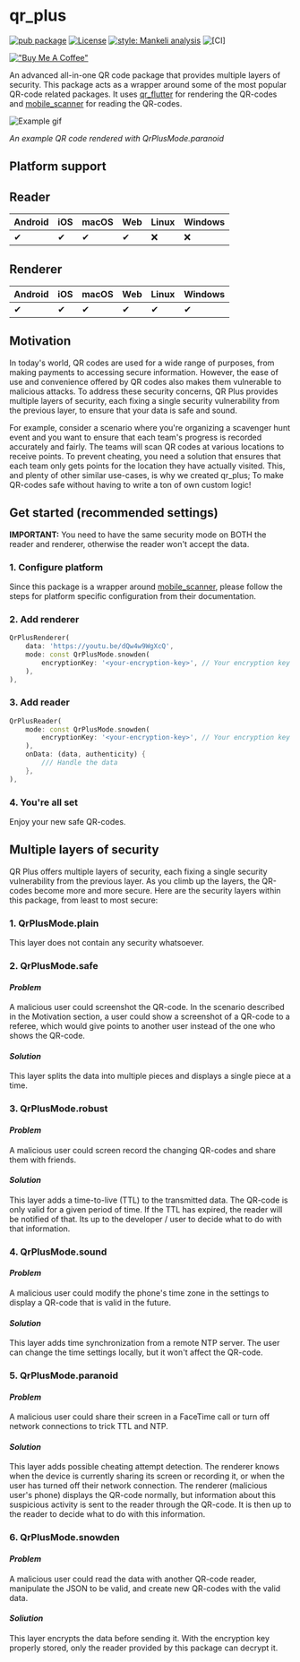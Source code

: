 # qr_plus

[![pub package][pub_badge]][pub_badge_link]
[![License][license_badge]][license_badge_link]
[![style: Mankeli analysis][style_badge]][style_badge_link]
![[CI]][flutter_ci_badge]

[!["Buy Me A Coffee"](https://www.buymeacoffee.com/assets/img/custom_images/orange_img.png)](https://www.buymeacoffee.com/mankeli)

An advanced all-in-one QR code package that provides multiple layers of security. This package acts as a wrapper around some of the most popular QR-code related packages. It uses [qr_flutter][qr_flutter_link] for rendering the QR-codes and [mobile_scanner][mobile_scanner_link] for reading the QR-codes.

![Example gif][paranoid_fullscreen]

_An example QR code rendered with QrPlusMode.paranoid_

## Platform support

## Reader

| Android | iOS | macOS | Web | Linux | Windows |
|---------|-----|-------|-----|-------|---------|
| ✔       | ✔   | ✔     | ✔   | :x:   | :x:     |

## Renderer

| Android | iOS | macOS | Web | Linux | Windows |
|---------|-----|-------|-----|-------|---------|
| ✔       | ✔   | ✔     | ✔   | ✔     | ✔       |

## Motivation

In today's world, QR codes are used for a wide range of purposes, from making payments to accessing secure information. However, the ease of use and convenience offered by QR codes also makes them vulnerable to malicious attacks. To address these security concerns, QR Plus provides multiple layers of security, each fixing a single security vulnerability from the previous layer, to ensure that your data is safe and sound.

For example, consider a scenario where you're organizing a scavenger hunt event and you want to ensure that each team's progress is recorded accurately and fairly. The teams will scan QR codes at various locations to receive points. To prevent cheating, you need a solution that ensures that each team only gets points for the location they have actually visited. This, and plenty of other similar use-cases, is why we created qr_plus; To make QR-codes safe without having to write a ton of own custom logic!

## Get started (recommended settings)

**IMPORTANT:** You need to have the same security mode on BOTH the reader and renderer, otherwise the reader won't accept the data.

### 1. Configure platform

Since this package is a wrapper around [mobile_scanner][mobile_scanner_link], please follow the steps for platform specific configuration from their documentation.

### 2. Add renderer

```dart
QrPlusRenderer(
    data: 'https://youtu.be/dQw4w9WgXcQ',
    mode: const QrPlusMode.snowden(
        encryptionKey: '<your-encryption-key>', // Your encryption key from .env. See https://pub.dev/packages/flutter_dotenv
    ),
),
```

### 3. Add reader

```dart
QrPlusReader(
    mode: const QrPlusMode.snowden(
        encryptionKey: '<your-encryption-key>', // Your encryption key from .env. See https://pub.dev/packages/flutter_dotenv
    ),
    onData: (data, authenticity) {
        /// Handle the data
    },
),
```

### 4. You're all set

Enjoy your new safe QR-codes.

## Multiple layers of security

QR Plus offers multiple layers of security, each fixing a single security vulnerability from the previous layer. As you climb up the layers, the QR-codes become more and more secure. Here are the security layers within this package, from least to most secure:

### **1. QrPlusMode.plain**

This layer does not contain any security whatsoever.

### **2. QrPlusMode.safe**

#### _Problem_

A malicious user could screenshot the QR-code. In the scenario described in the Motivation section, a user could show a screenshot of a QR-code to a referee, which would give points to another user instead of the one who shows the QR-code.

#### _Solution_

This layer splits the data into multiple pieces and displays a single piece at a time.

### **3. QrPlusMode.robust**

#### _Problem_

A malicious user could screen record the changing QR-codes and share them with friends.

#### _Solution_

This layer adds a time-to-live (TTL) to the transmitted data. The QR-code is only valid for a given period of time. If the TTL has expired, the reader will be notified of that. Its up to the developer / user to decide what to do with that information.

### **4. QrPlusMode.sound**

#### _Problem_

A malicious user could modify the phone's time zone in the settings to display a QR-code that is valid in the future.

#### _Solution_

This layer adds time synchronization from a remote NTP server. The user can change the time settings locally, but it won't affect the QR-code.

### **5. QrPlusMode.paranoid**

#### _Problem_

A malicious user could share their screen in a FaceTime call or turn off network connections to trick TTL and NTP.

#### _Solution_

This layer adds possible cheating attempt detection. The renderer knows when the device is currently sharing its screen or recording it, or when the user has turned off their network connection. The renderer (malicious user's phone) displays the QR-code normally, but information about this suspicious activity is sent to the reader through the QR-code. It is then up to the reader to decide what to do with this information.

### **6. QrPlusMode.snowden**

#### _Problem_

A malicious user could read the data with another QR-code reader, manipulate the JSON to be valid, and create new QR-codes with the valid data.

#### _Soliution_

This layer encrypts the data before sending it. With the encryption key properly stored, only the reader provided by this package can decrypt it.

[pub_badge]: https://img.shields.io/pub/v/qr_plus.svg
[pub_badge_link]: https://pub.dev/packages/qr_plus
[license_badge]: https://img.shields.io/badge/License-BSD%203--Clause-blue.svg
[license_badge_link]: https://opensource.org/licenses/BSD-3-Clause
[style_badge]: https://img.shields.io/badge/Style-Mankeli%20analysis-blue
[style_badge_link]: https://pub.dev/packages/mankeli_analysis
[mobile_scanner_link]: https://pub.dev/packages/mobile_scanner
[qr_flutter_link]: https://pub.dev/packages/qr_flutter
[paranoid_fullscreen]: https://github.com/Mankeli-Software/qr_plus/blob/3f6ef8d3a8a80db5357011216494f74dba4c10a4/doc/asset/paranoid-fullscreen.gif
[flutter_ci_badge]: https://github.com/Mankeli-Software/qr_plus/actions/workflows/flutter_ci.yaml/badge.svg

